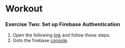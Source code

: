 # Workout

### Exercise Two: Set up Firebase Authentication
1. Open the following [link](https://firebase.google.com/docs/web/setup) and follow these steps.
2. Goto the firebase [console](https://console.firebase.google.com).
